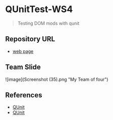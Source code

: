 # QUnitTest-WS4

> Testing DOM mods with qunit

## Repository URL
- [web page](https://github.com/GunashekarKoppula/QUnitTest "https://github.com/GunashekarKoppula/QUnitTest")
## Team Slide
![image](Screenshot (35).png	 "My Team of four")
## References
- [QUnit](https://qunitjs.com/intro/#testing-the-dom-manipulation "https://qunitjs.com/intro/#testing-the-dom-manipulation")
- [QUnit](https://www.tutorialspoint.com/qunit/ "https://www.tutorialspoint.com/qunit/")
